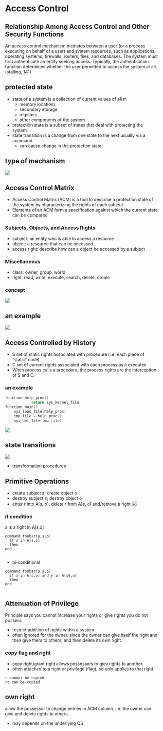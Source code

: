 # Access Control
## Relationship Among Access Control and Other Security Functions
An access control mechanism mediates between a user (or a process executing on behalf of a user) and system resources, such as applications, operating systems, firewalls, routers, files, and databases. The system must first authenticate an entity seeking access. Typically, the authentication function determines whether the user permitted to access the system at all. (stalling, 141)
## protected state
- state of a system is a collection of current values of all m
  - memory locations
  - secondary storage
  - registers
  - other components of the system
- protection state is a subset of states that deal with protecting the system
- state transition is a change from one state to the next usually via a command
  - can cause change in the protection state
## type of mechanism
![](../img/2022-10-04-21-01-05.png)


## Access Control Matrix
- Access Control Matrix (ACM) is a tool to describe a protection state of the system by characterizing the rights of each subject 
- Elements of an ACM form a specification against which the current  state can be compared

### Subjects, Objects, and Access Rights
- subject: an entity who is able to access a resource
- object: a resource that can be accessed
- access right: describe how can a object be accessed by a subject

### Miscellaneous 
- class: owner, group, world
- right: read, write, execute, search, delete, create

### concept
![](../img/2022-10-04-21-18-52.png)


## an example
![](../img/2022-10-04-22-05-03.png)

## Access Controlled by History
- S set of static rights associated with procedure (i.e. each piece of “static” code)
- C set of current rights associated with each process as it executes
-  When process calls a procedure, the process rights are the interception of S and C.

### an example 
```c
function help_proc()
            return sys_kernel_file
function main()
    sys_load_file(help_proc)
    tmp_file = help_proc()
    sys_del_file(tmp_file)
```
![](../img/2022-10-04-22-18-04.png)
## state transitions
![](../IMG/2022-10-05-00-17-46.png)
- transformation procedures

## Primitive Operations
- create subject s; create object o
- destroy subject s; destroy object o
- enter r into A[s, o], delete r from A[s, o] add/remove a right
![](../IMG/2022-10-05-01-17-08.png)

### if condition
x is a right in A[s,o]
```
command foobar(p,s,o)
  if x in A[s,o]
  then
end
  
```
- bi-conditional
```
command foobar(p,s,o)
  if x in A[s,o] and y in A[s0,o]
  then
end
  
```

## Attenuation of Privilege
Principle says you cannot increase your rights or give rights you do not possess
- restrict addition of rights within a system
- often ignored for the owner, since the owner can give itself the right and then give them to others, and then delete its own right.

### copy flag and right
- copy right/grant right allows possessors to giev rights to another. 
- often attached to a right or privilege (flag), so only applies to that right. 
```
r cannot be copied
rc can be copied
```
## own right
allow the possessor to change entries in ACM column. i.e. the owner can give and delete rights to others. 
- may depends on the underlying OS